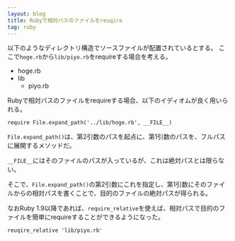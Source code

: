 ```yaml
---
layout: blog
title: Rubyで相対パスのファイルをreuqire
tag: ruby
---
```




以下のようなディレクトリ構造でソースファイルが配置されているとする。
ここで`hoge.rb`から`lib/piyo.rb`をrequireする場合を考える。

- hoge.rb
- lib
  - piyo.rb

Rubyで相対パスのファイルをrequireする場合、以下のイディオムが良く用いられる。

~~~~
require File.expand_path('../lib/hoge.rb', __FILE__)
~~~~

`File.expand_path()`は、第2引数のパスを起点に、第1引数のパスを、フルパスに展開するメソッドだ。

`__FILE__`にはそのファイルのパスが入っているが、これは絶対パスとは限らない。

そこで、`File.expand_path()`の第2引数にこれを指定し、第1引数にそのファイルからの相対パスを書くことで、目的のファイルの絶対パスが得られる。

なおRuby 1.9以降であれば、`require_relative`を使えば、相対パスで目的のファイルを簡単にrequireすることができるようになった。

~~~~
reuqire_relative 'lib/piyo.rb'
~~~~
